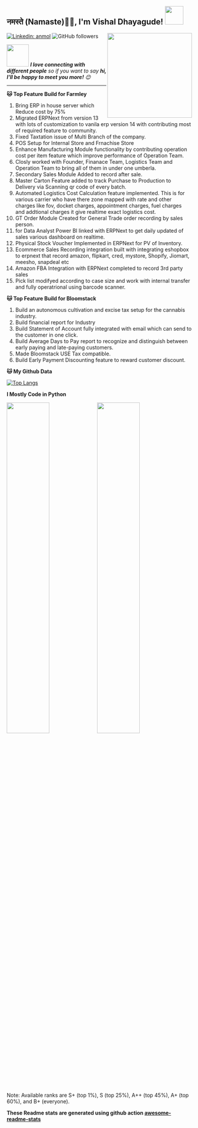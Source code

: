 <h2>नमस्ते (Namaste)🙏🏻, I'm Vishal Dhayagude! <img src="https://media.giphy.com/media/12oufCB0MyZ1Go/giphy.gif" width="50"></h2>
<img align='right' src="https://media.giphy.com/media/M9gbBd9nbDrOTu1Mqx/giphy.gif" width="230">


[![Linkedin: anmol](https://img.shields.io/badge/-vishal-blue?style=flat-square&logo=Linkedin&logoColor=white&link=https://www.linkedin.com/in/vishdha/)](https://www.linkedin.com/in/vishdha/)
![GitHub followers](https://img.shields.io/github/followers/vishdha?label=Follow&style=social)

<img src="https://media.giphy.com/media/LnQjpWaON8nhr21vNW/giphy.gif" width="60"> <em><b>I love connecting with different people</b> so if you want to say <b>hi, I'll be happy to meet you more!</b> 😊</em>

---
<!--START_SECTION:waka-->
**🐱 Top Feature Build for Farmley**
 1. Bring ERP in house server which Reduce cost by 75%
 2. Migrated ERPNext from version 13 with lots of customization to vanila erp version 14 with contributing most of required feature to community.
 3. Fixed Taxtation issue of Multi Branch of the company.
 4. POS Setup for Internal Store and Frnachise Store
 5. Enhance Manufacturing Module functionality by contributing operation cost per item feature which improve performance of Operation Team.
 6. Closly worked with Founder, Finanace Team, Logistics Team and Operation Team to bring all of them in under one umberla.
 7. Secondary Sales Module Added to record after sale.
 8. Master Carton Feature added to track Purchase to Production to Delivery via Scanning qr code of every batch.
 9. Automated Logistics Cost Calculation feature implemented. This is for various carrier who have there zone mapped with rate and other charges like fov, docket charges, appointment charges, fuel charges and addtional charges it give realtime exact logistics cost.
 10. GT Order Module Created for General Trade order recording by sales person.
 11. for Data Analyst Power BI linked with ERPNext to get daily updated of sales various dashboard on realtime.
 12. Physical Stock Voucher Implemented in ERPNext for PV of Inventory.
 13. Ecommerce Sales Recording integration built with integrating eshopbox to erpnext that record amazon, flipkart, cred, mystore, Shopify, Jiomart, meesho, snapdeal etc
 14. Amazon FBA Integration with ERPNext completed to record 3rd party sales
 15. Pick list modifyed according to case size and work with internal transfer and fully operatrional using barcode scanner.

**🐱 Top Feature Build for Bloomstack**
 1. Build an autonomous cultivation and excise tax setup for the cannabis industry.
 2. Build financial report for Industry
 3. Build Statement of Account fully integrated with email which can send to the customer in one click.
 4. Build Average Days to Pay report to recognize and distinguish between early paying and late-paying customers.
 5. Made Bloomstack USE Tax compatible.
 6. Build Early Payment Discounting feature to reward customer discount.


**🐱 My Github Data**

[![Top Langs](https://github-readme-stats.vercel.app/api/top-langs/?username=vishdha&layout=compact)](https://github.com/vishdha/github-readme-stats)



**I Mostly Code in Python** 

<p align="left">
  <img width="48%" src="https://github-readme-stats.vercel.app/api?username=vishdha&show_icons=true&theme=swift&count_private=true&include_all_commits=true" /> 
  <img width="48%" src="https://github-readme-streak-stats.herokuapp.com/?user=vishdha&theme=swift" />
 Note: Available ranks are S+ (top 1%), S (top 25%), A++ (top 45%), A+ (top 60%), and B+ (everyone). 
</p>  
<!--END_SECTION:waka-->

**These Readme stats are generated using github action [awesome-readme-stats](https://github.com/anmol098/waka-readme-stats)**
